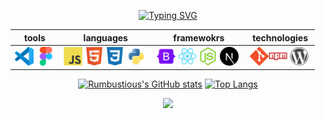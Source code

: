 <div id="quote" align="center"> 


[![Typing SVG](https://readme-typing-svg.herokuapp.com?font=Fira+Code&weight=500&pause=500&color=E7F73F&width=435&lines=Code+your+dreams+into+reality)](https://git.io/typing-svg)
</div>


<div  align="center">

| tools | languages | framewokrs | technologies |
| --- | --- | --- | --- |
|<div align="center"><img src="https://github.com/devicons/devicon/blob/master/icons/vscode/vscode-original.svg" title="" alt="J" width="30" height="30"/>&nbsp;<img src="https://github.com/devicons/devicon/blob/master/icons/figma/figma-original.svg" title="" alt="J" width="30" height="30"/></div>|<div align="center"><img src="https://github.com/devicons/devicon/blob/master/icons/javascript/javascript-original.svg" title="" alt="J" width="30" height="30"/>&nbsp;<img src="https://github.com/devicons/devicon/blob/master/icons/html5/html5-original.svg" title="" alt="J" width="30" height="30"/>&nbsp;<img src="https://github.com/devicons/devicon/blob/master/icons/css3/css3-plain.svg" title="" alt="J" width="30" height="30"/>&nbsp;<img src="https://github.com/devicons/devicon/blob/master/icons/python/python-original.svg" title="" alt="J" width="30" height="30"/>&nbsp;</div>|<div align="center"><img src="https://github.com/devicons/devicon/blob/master/icons/bootstrap/bootstrap-original.svg" title="" alt="J" width="30" height="30"/>&nbsp;<img src="https://github.com/devicons/devicon/blob/master/icons/react/react-original.svg" title="" alt="J" width="30" height="30"/>&nbsp;<img src="https://github.com/devicons/devicon/blob/master/icons/nodejs/nodejs-original.svg" title="" alt="J" width="30" height="30"/>&nbsp;<img src="https://github.com/devicons/devicon/blob/master/icons/nextjs/nextjs-original.svg" title="" alt="J" width="30" height="30"/>&nbsp;</div>|<div align="center"><img src="https://github.com/devicons/devicon/blob/master/icons/git/git-original.svg" title="" alt="J" width="30" height="30"/><img src="https://github.com/devicons/devicon/blob/master/icons/npm/npm-original-wordmark.svg" title="" alt="J" width="30" height="30"/>&nbsp;<img src="https://github.com/devicons/devicon/blob/master/icons/wordpress/wordpress-plain.svg" title="" alt="J" width="30" height="30"/>&nbsp;</div> |
</div>


     
<div align="center">

   [![Rumbustious's GitHub stats](https://github-readme-stats.vercel.app/api?username=rumbustious&theme=onedark)](https://github.com/rumbustious/github-readme-stats) 
[![Top Langs](https://github-readme-stats.vercel.app/api/top-langs/?username=rumbustious&layout=compact&theme=onedark)](https://github.com/rumbustious/github-readme-stats)     
</div>


<div align="center"> 

  ![](https://komarev.com/ghpvc/?username=rumbustious&color=yellow)
    
 </div>
